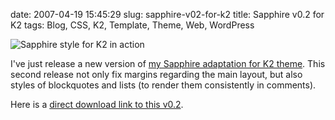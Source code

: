 date: 2007-04-19 15:45:29
slug: sapphire-v02-for-k2
title: Sapphire v0.2 for K2
tags: Blog, CSS, K2, Template, Theme, Web, WordPress

![Sapphire style for K2 in action](/static/uploads/2007/04/sapphire-for-k2-in-action.png)

I've just release a new version of [my Sapphire adaptation for K2 theme](http://kevin.deldycke.com/2007/03/sapphire-style-for-k2-wordpress-theme/). This second release not only fix margins regarding the main layout, but also styles of blockquotes and lists (to render them consistently in comments).

Here is a [direct download link to this v0.2](http://kevin.deldycke.com/static/wordpress/wordpress-k2-style-sapphire-0.2.zip).
